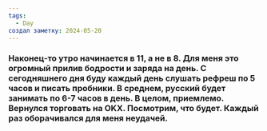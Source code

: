 ```yaml
---
tags:
  - Day
создал заметку: 2024-05-20
---
```

### Наконец-то утро начинается в 11, а не в 8. Для меня это огромный прилив бодрости и заряда на день.  С сегодняшнего дня буду каждый день слушать рефреш по 5 часов и писать пробники. В среднем, русский будет занимать по 6-7 часов в день. В целом, приемлемо. Вернулся торговать на OKX. Посмотрим, что будет. Каждый раз оборачивался для меня неудачей. 
